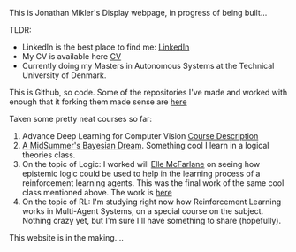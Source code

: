 This is Jonathan Mikler's Display webpage, in progress of being built...

TLDR:
* LinkedIn is the best place to find me: [LinkedIn](https://www.linkedin.com/in/jonathanmikler/)
* My CV is available here [CV](https://drive.google.com/file/d/1lvdHvv4T7Xp73bHWNpFuCBi6a5ovq2GX/view?usp=drive_link)
* Currently doing my Masters in Autonomous Systems at the Technical University of Denmark.

This is Github, so code. Some of the repositories I've made and worked with enough that it forking them made sense are [here](https://github.com/ionymikler)

Taken some pretty neat courses so far:
1. Advance Deep Learning for Computer Vision [Course Description](https://kurser.dtu.dk/course/02501)
2. [A MidSummer's Bayesian Dream](bayesian/midSummer_Bayesian.md). Something cool I learn in a logical theories class.
3. On the topic of Logic: I worked will [Elle McFarlane](https://github.com/ellemcfarlane) on seeing how epistemic logic could be used to help in the learning process of a reinforcement learning agents. This was the final work of the same cool class mentioned above. The work is [here](logicalTheories/del-marl.pdf)
4. On the topic of RL: I'm studying right now how Reinforcement Learning works in Multi-Agent Systems, on a special course on the subject. Nothing crazy yet, but I'm sure I'll have something to share (hopefully).


This website is in the making....